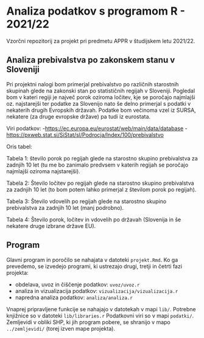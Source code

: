 # Analiza podatkov s programom R - 2021/22

Vzorčni repozitorij za projekt pri predmetu APPR v študijskem letu 2021/22. 

## Analiza prebivalstva po zakonskem stanu v Sloveniji

Pri projektni nalogi bom primerjal prebivalstvo po različnih starostnih skupinah glede na zakonski stan po statističnih regijah v Sloveniji. Pogledal bom v kateri regiji je največ porok oziroma ločitev, kje se poročajo najmlajši oz. najstarejši ter podatke za Slovenijo nato še delno primerjal s podatki v nekaterih drugih Evropskih državah. Podatke bom večinoma vzel iz SURSA, nekatere (za druge evropske države) pa tudi iz eurostata.

Viri podatkov:
-https://ec.europa.eu/eurostat/web/main/data/database
-https://pxweb.stat.si/SiStat/sl/Podrocja/Index/100/prebivalstvo

Oris tabel:

Tabela 1: število porok po regijah glede na starostno skupino prebivalstva za zadnjih 10 let (tu me bo zanimalo predvsem v katerih regijah se poročajo najmlajši oziroma najstarejši).

Tabela 2: Število ločitev po regijah glede na starostno skupino prebivalstva za zadnjih 10 let (to bom potem lahko primerjal z številom porok po regijah).

Tabela 3: Število vdovelih po regijah glede na starostno skupino prebivalstva za zadnjih 10 let (manj podrobno).


Tabela 4: Število porok, ločitev in vdovelih po državah (Slovenija in še nekatere druge izbrane države EU).


## Program

Glavni program in poročilo se nahajata v datoteki `projekt.Rmd`.
Ko ga prevedemo, se izvedejo programi, ki ustrezajo drugi, tretji in četrti fazi projekta:

* obdelava, uvoz in čiščenje podatkov: `uvoz/uvoz.r`
* analiza in vizualizacija podatkov: `vizualizacija/vizualizacija.r`
* napredna analiza podatkov: `analiza/analiza.r`

Vnaprej pripravljene funkcije se nahajajo v datotekah v mapi `lib/`.
Potrebne knjižnice so v datoteki `lib/libraries.r`
Podatkovni viri so v mapi `podatki/`.
Zemljevidi v obliki SHP, ki jih program pobere,
se shranijo v mapo `../zemljevidi/` (torej izven mape projekta).
